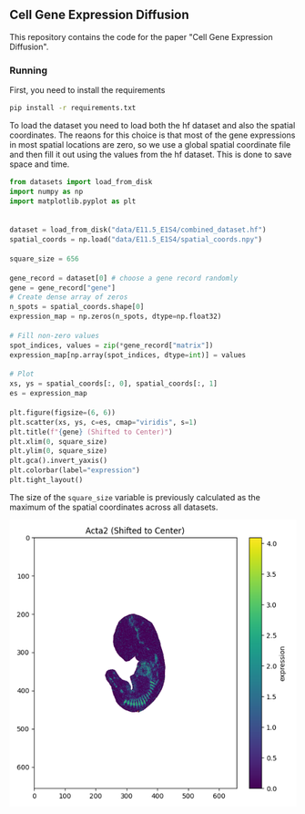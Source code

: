 

## Cell Gene Expression Diffusion

This repository contains the code for the paper "Cell Gene Expression Diffusion".


### Running
First, you need to install the requirements
```bash
pip install -r requirements.txt
```

To load the dataset you need to load both the hf dataset and also the spatial coordinates. The reaons for this
choice is that most of the gene expressions in most spatial locations are zero, so we use a global spatial coordinate file
and then fill it out using the values from the hf dataset. This is done to save space and time.
```python
from datasets import load_from_disk
import numpy as np
import matplotlib.pyplot as plt


dataset = load_from_disk("data/E11.5_E1S4/combined_dataset.hf")
spatial_coords = np.load("data/E11.5_E1S4/spatial_coords.npy")

square_size = 656

gene_record = dataset[0] # choose a gene record randomly
gene = gene_record["gene"]
# Create dense array of zeros
n_spots = spatial_coords.shape[0]
expression_map = np.zeros(n_spots, dtype=np.float32)

# Fill non-zero values
spot_indices, values = zip(*gene_record["matrix"])
expression_map[np.array(spot_indices, dtype=int)] = values

# Plot
xs, ys = spatial_coords[:, 0], spatial_coords[:, 1]
es = expression_map

plt.figure(figsize=(6, 6))
plt.scatter(xs, ys, c=es, cmap="viridis", s=1)
plt.title(f"{gene} (Shifted to Center)")
plt.xlim(0, square_size)
plt.ylim(0, square_size)
plt.gca().invert_yaxis()
plt.colorbar(label="expression")
plt.tight_layout()

```

The size of the ```square_size``` variable is previously calculated as the maximum of the spatial coordinates across all datasets.


![](assests/Acta2.png)
